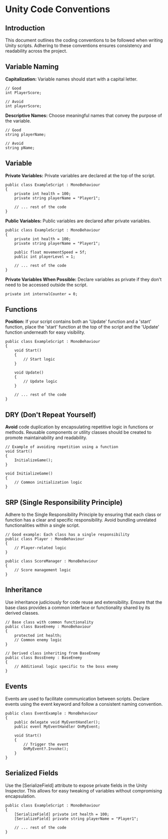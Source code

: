 # Unity Code Conventions

## Introduction
This document outlines the coding conventions to be followed when writing Unity scripts. Adhering to these conventions ensures consistency and readability across the project.

## Variable Naming
**Capitalization:** Variable names should start with a capital letter.

```
// Good
int PlayerScore;

// Avoid
int playerScore;
```
**Descriptive Names:** Choose meaningful names that convey the purpose of the variable.

```
// Good
string playerName;

// Avoid
string pName;
```
## Variable
**Private Variables:** Private variables are declared at the top of the script.

```
public class ExampleScript : MonoBehaviour
{
    private int health = 100;
    private string playerName = "Player1";

    // ... rest of the code
}
```
**Public Variables:** Public variables are declared after private variables.

```
public class ExampleScript : MonoBehaviour
{
    private int health = 100;
    private string playerName = "Player1";

    public float movementSpeed = 5f;
    public int playerLevel = 1;

    // ... rest of the code
}
```
**Private Variables When Possible:** Declare variables as private if they don't need to be accessed outside the script.

```
private int internalCounter = 0;
```
## Functions
**Position:** If your script contains both an 'Update' function and a 'start' function, place the 'start' function at the top of the script and the 'Update' function underneath for easy visibility.

```
public class ExampleScript : MonoBehaviour
{
    void Start()
    {
        // Start logic
    }

    void Update()
    {
        // Update logic
    }

    // ... rest of the code
}
```

## DRY (Don't Repeat Yourself)
**Avoid** code duplication by encapsulating repetitive logic in functions or methods. Reusable components or utility classes should be created to promote maintainability and readability.
```
// Example of avoiding repetition using a function
void Start()
{
    InitializeGame();
}

void InitializeGame()
{
    // Common initialization logic
}
```
## SRP (Single Responsibility Principle)
Adhere to the Single Responsibility Principle by ensuring that each class or function has a clear and specific responsibility. Avoid bundling unrelated functionalities within a single script.

```
// Good example: Each class has a single responsibility
public class Player : MonoBehaviour
{
    // Player-related logic
}

public class ScoreManager : MonoBehaviour
{
    // Score management logic
}
```
## Inheritance
Use inheritance judiciously for code reuse and extensibility. Ensure that the base class provides a common interface or functionality shared by its derived classes.

```
// Base class with common functionality
public class BaseEnemy : MonoBehaviour
{
    protected int health;
    // Common enemy logic
}

// Derived class inheriting from BaseEnemy
public class BossEnemy : BaseEnemy
{
    // Additional logic specific to the boss enemy
}
```
## Events
Events are used to facilitate communication between scripts. Declare events using the event keyword and follow a consistent naming convention.

```
public class EventExample : MonoBehaviour
{
    public delegate void MyEventHandler();
    public event MyEventHandler OnMyEvent;

    void Start()
    {
        // Trigger the event
        OnMyEvent?.Invoke();
    }
}
```
## Serialized Fields
Use the [SerializeField] attribute to expose private fields in the Unity Inspector. This allows for easy tweaking of variables without compromising encapsulation.

```
public class ExampleScript : MonoBehaviour
{
    [SerializeField] private int health = 100;
    [SerializeField] private string playerName = "Player1";

    // ... rest of the code
}
```